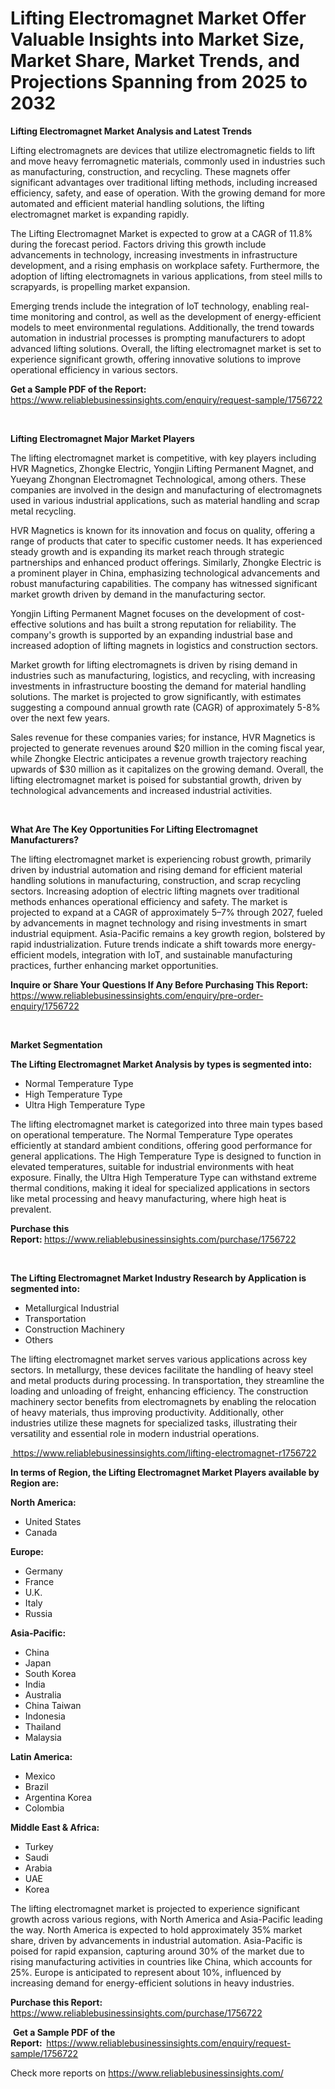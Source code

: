 <p><h1>Lifting Electromagnet Market Offer Valuable Insights into Market Size, Market Share, Market Trends, and Projections Spanning from 2025 to 2032</h1></p><p><strong>Lifting Electromagnet Market Analysis and Latest Trends</strong></p>
<p><p>Lifting electromagnets are devices that utilize electromagnetic fields to lift and move heavy ferromagnetic materials, commonly used in industries such as manufacturing, construction, and recycling. These magnets offer significant advantages over traditional lifting methods, including increased efficiency, safety, and ease of operation. With the growing demand for more automated and efficient material handling solutions, the lifting electromagnet market is expanding rapidly.</p><p>The Lifting Electromagnet Market is expected to grow at a CAGR of 11.8% during the forecast period. Factors driving this growth include advancements in technology, increasing investments in infrastructure development, and a rising emphasis on workplace safety. Furthermore, the adoption of lifting electromagnets in various applications, from steel mills to scrapyards, is propelling market expansion. </p><p>Emerging trends include the integration of IoT technology, enabling real-time monitoring and control, as well as the development of energy-efficient models to meet environmental regulations. Additionally, the trend towards automation in industrial processes is prompting manufacturers to adopt advanced lifting solutions. Overall, the lifting electromagnet market is set to experience significant growth, offering innovative solutions to improve operational efficiency in various sectors.</p></p>
<p><strong>Get a Sample PDF of the Report:&nbsp;</strong> <a href="https://www.reliablebusinessinsights.com/enquiry/request-sample/1756722?utm_campaign=2214&utm_medium=2&utm_source=Github&utm_content=ia&utm_term=18022025&utm_id=lifting-electromagnet">https://www.reliablebusinessinsights.com/enquiry/request-sample/1756722</a></p>
<p>&nbsp;</p>
<p><strong>Lifting Electromagnet Major Market Players</strong></p>
<p><p>The lifting electromagnet market is competitive, with key players including HVR Magnetics, Zhongke Electric, Yongjin Lifting Permanent Magnet, and Yueyang Zhongnan Electromagnet Technological, among others. These companies are involved in the design and manufacturing of electromagnets used in various industrial applications, such as material handling and scrap metal recycling.</p><p>HVR Magnetics is known for its innovation and focus on quality, offering a range of products that cater to specific customer needs. It has experienced steady growth and is expanding its market reach through strategic partnerships and enhanced product offerings. Similarly, Zhongke Electric is a prominent player in China, emphasizing technological advancements and robust manufacturing capabilities. The company has witnessed significant market growth driven by demand in the manufacturing sector.</p><p>Yongjin Lifting Permanent Magnet focuses on the development of cost-effective solutions and has built a strong reputation for reliability. The company's growth is supported by an expanding industrial base and increased adoption of lifting magnets in logistics and construction sectors.</p><p>Market growth for lifting electromagnets is driven by rising demand in industries such as manufacturing, logistics, and recycling, with increasing investments in infrastructure boosting the demand for material handling solutions. The market is projected to grow significantly, with estimates suggesting a compound annual growth rate (CAGR) of approximately 5-8% over the next few years.</p><p>Sales revenue for these companies varies; for instance, HVR Magnetics is projected to generate revenues around $20 million in the coming fiscal year, while Zhongke Electric anticipates a revenue growth trajectory reaching upwards of $30 million as it capitalizes on the growing demand. Overall, the lifting electromagnet market is poised for substantial growth, driven by technological advancements and increased industrial activities.</p></p>
<p>&nbsp;</p>
<p><strong>What Are The Key Opportunities For Lifting Electromagnet Manufacturers?</strong></p>
<p><p>The lifting electromagnet market is experiencing robust growth, primarily driven by industrial automation and rising demand for efficient material handling solutions in manufacturing, construction, and scrap recycling sectors. Increasing adoption of electric lifting magnets over traditional methods enhances operational efficiency and safety. The market is projected to expand at a CAGR of approximately 5–7% through 2027, fueled by advancements in magnet technology and rising investments in smart industrial equipment. Asia-Pacific remains a key growth region, bolstered by rapid industrialization. Future trends indicate a shift towards more energy-efficient models, integration with IoT, and sustainable manufacturing practices, further enhancing market opportunities.</p></p>
<p><strong>Inquire or Share Your Questions If Any Before Purchasing This Report:</strong> <a href="https://www.reliablebusinessinsights.com/enquiry/pre-order-enquiry/1756722?utm_campaign=2214&utm_medium=2&utm_source=Github&utm_content=ia&utm_term=18022025&utm_id=lifting-electromagnet">https://www.reliablebusinessinsights.com/enquiry/pre-order-enquiry/1756722</a></p>
<p>&nbsp;</p>
<p><strong>Market Segmentation</strong></p>
<p><strong>The Lifting Electromagnet Market Analysis by types is segmented into:</strong></p>
<p><ul><li>Normal Temperature Type</li><li>High Temperature Type</li><li>Ultra High Temperature Type</li></ul></p>
<p><p>The lifting electromagnet market is categorized into three main types based on operational temperature. The Normal Temperature Type operates efficiently at standard ambient conditions, offering good performance for general applications. The High Temperature Type is designed to function in elevated temperatures, suitable for industrial environments with heat exposure. Finally, the Ultra High Temperature Type can withstand extreme thermal conditions, making it ideal for specialized applications in sectors like metal processing and heavy manufacturing, where high heat is prevalent.</p></p>
<p><strong>Purchase this Report:&nbsp;</strong><a href="https://www.reliablebusinessinsights.com/purchase/1756722?utm_campaign=2214&utm_medium=2&utm_source=Github&utm_content=ia&utm_term=18022025&utm_id=lifting-electromagnet">https://www.reliablebusinessinsights.com/purchase/1756722</a></p>
<p>&nbsp;</p>
<p><strong>The Lifting Electromagnet Market Industry Research by Application is segmented into:</strong></p>
<p><ul><li>Metallurgical Industrial</li><li>Transportation</li><li>Construction Machinery</li><li>Others</li></ul></p>
<p><p>The lifting electromagnet market serves various applications across key sectors. In metallurgy, these devices facilitate the handling of heavy steel and metal products during processing. In transportation, they streamline the loading and unloading of freight, enhancing efficiency. The construction machinery sector benefits from electromagnets by enabling the relocation of heavy materials, thus improving productivity. Additionally, other industries utilize these magnets for specialized tasks, illustrating their versatility and essential role in modern industrial operations.</p></p>
<p><a href="https://www.reliablebusinessinsights.com/lifting-electromagnet-r1756722?utm_campaign=2214&utm_medium=2&utm_source=Github&utm_content=ia&utm_term=18022025&utm_id=lifting-electromagnet">&nbsp;https://www.reliablebusinessinsights.com/lifting-electromagnet-r1756722</a></p>
<p><strong>In terms of Region, the Lifting Electromagnet Market Players available by Region are:</strong></p>
<p>
    <p> <strong> North America: </strong>
        <ul>
            <li>United States</li>
            <li>Canada</li>
        </ul>
        </p> 
    <p> <strong> Europe: </strong>
        <ul>
            <li>Germany</li>
            <li>France</li>
            <li>U.K.</li>
            <li>Italy</li>
            <li>Russia</li>
        </ul>
        </p> 
    <p> <strong> Asia-Pacific: </strong>
        <ul>
            <li>China</li>
            <li>Japan</li>
            <li>South Korea</li>
            <li>India</li>
            <li>Australia</li>
            <li>China Taiwan</li>
            <li>Indonesia</li>
            <li>Thailand</li>
            <li>Malaysia</li>
        </ul>
        </p> 
    <p> <strong> Latin America: </strong>
        <ul>
            <li>Mexico</li>
            <li>Brazil</li>
            <li>Argentina Korea</li>
            <li>Colombia</li>
        </ul>
        </p> 
    <p> <strong> Middle East & Africa: </strong>
        <ul>
            <li>Turkey</li>
            <li>Saudi</li>
            <li>Arabia</li>
            <li>UAE</li>
            <li>Korea</li>
        </ul>
    </p>
    </p>
<p><p>The lifting electromagnet market is projected to experience significant growth across various regions, with North America and Asia-Pacific leading the way. North America is expected to hold approximately 35% market share, driven by advancements in industrial automation. Asia-Pacific is poised for rapid expansion, capturing around 30% of the market due to rising manufacturing activities in countries like China, which accounts for 25%. Europe is anticipated to represent about 10%, influenced by increasing demand for energy-efficient solutions in heavy industries.</p></p>
<p><strong>Purchase this Report: </strong><a href="https://www.reliablebusinessinsights.com/purchase/1756722?utm_campaign=2214&utm_medium=2&utm_source=Github&utm_content=ia&utm_term=18022025&utm_id=lifting-electromagnet">https://www.reliablebusinessinsights.com/purchase/1756722</a></p>
<p>&nbsp;<strong>Get a Sample PDF of the Report:&nbsp;&nbsp;</strong><a href="https://www.reliablebusinessinsights.com/enquiry/request-sample/1756722?utm_campaign=2214&utm_medium=2&utm_source=Github&utm_content=ia&utm_term=18022025&utm_id=lifting-electromagnet">https://www.reliablebusinessinsights.com/enquiry/request-sample/1756722</a></p>
<p><strong></strong></p>
<p>Check more reports on <a href="https://www.reliablebusinessinsights.com/?utm_campaign=2214&utm_medium=2&utm_source=Github&utm_content=ia&utm_term=18022025&utm_id=lifting-electromagnet">https://www.reliablebusinessinsights.com/</a></p>